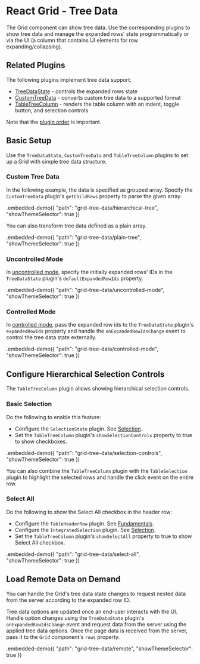 # React Grid - Tree Data

The Grid component can show tree data. Use the corresponding plugins to show tree data and manage the expanded rows' state programmatically or via the UI (a column that contains UI elements for row expanding/collapsing).

## Related Plugins

The following plugins implement tree data support:

- [TreeDataState](../reference/tree-data-state.md) - controls the expanded rows state
- [CustomTreeData](../reference/custom-tree-data.md) - converts custom tree data to a supported format
- [TableTreeColumn](../reference/table-tree-column.md) - renders the table column with an indent, toggle button, and selection controls

Note that the [plugin order](./plugin-overview.md#plugin-order) is important.

## Basic Setup

Use the `TreeDataState`, `CustomTreeData` and `TableTreeColumn` plugins to set up a Grid with simple tree data structure.

### Custom Tree Data

In the following example, the data is specified as grouped array. Specify the `CustomTreeData` plugin's `getChildRows` property to parse the given array.

.embedded-demo({ "path": "grid-tree-data/hierarchical-tree", "showThemeSelector": true })

You can also transform tree data defined as a plain array.

.embedded-demo({ "path": "grid-tree-data/plain-tree", "showThemeSelector": true })

### Uncontrolled Mode

In [uncontrolled mode](controlled-and-uncontrolled-modes.md), specify the initially expanded rows' IDs in the `TreeDataState` plugin's `defaultExpandedRowIds` property.

.embedded-demo({ "path": "grid-tree-data/uncontrolled-mode", "showThemeSelector": true })

### Controlled Mode

In [controlled mode](controlled-and-uncontrolled-modes.md), pass the expanded row ids to the `TreeDataState` plugin's `expandedRowIds` property and handle the `onExpandedRowIdsChange` event to control the tree data state externally.

.embedded-demo({ "path": "grid-tree-data/controlled-mode", "showThemeSelector": true })

## Configure Hierarchical Selection Controls

The `TableTreeColumn` plugin allows showing hierarchical selection controls.

### Basic Selection

Do the following to enable this feature:

- Configure the `SelectionState` plugin. See [Selection](selection.md).
- Set the `TableTreeColumn` plugin's `showSelectionControls` property to true to show checkboxes.

.embedded-demo({ "path": "grid-tree-data/selection-controls", "showThemeSelector": true })

You can also combine the `TableTreeColumn` plugin with the `TableSelection` plugin to highlight the selected rows and handle the click event on the entire row.

### Select All

Do the following to show the Select All checkbox in the header row:

- Configure the `TableHeaderRow` plugin. See [Fundamentals](fundamentals.md).
- Configure the `IntegratedSelection` plugin. See [Selection](selection.md).
- Set the `TableTreeColumn` plugin's `showSelectAll` property to true to show Select All checkbox.

.embedded-demo({ "path": "grid-tree-data/select-all", "showThemeSelector": true })

## Load Remote Data on Demand

You can handle the Grid's tree data state changes to request nested data from the server according to the expanded row ID.

Tree data options are updated once an end-user interacts with the UI. Handle option changes using the `TreeDataState` plugin's `onExpandedRowIdsChange` event and request data from the server using the applied tree data options. Once the page data is received from the server, pass it to the `Grid` component's `rows` property.

.embedded-demo({ "path": "grid-tree-data/remote", "showThemeSelector": true })
